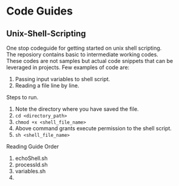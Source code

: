 # Code Guides
## Unix-Shell-Scripting
One stop codeguide for getting started on unix shell scripting.  
The reposiory contains basic to intermediate working codes.  
These codes are not samples but actual code snippets that can be leveraged in projects.
Few examples of code are:  
1. Passing input variables to shell script.
2. Reading a file line by line.

Steps to run.
1. Note the directory where you have saved the file.
2. ```cd <directory_path>```
3. ```chmod +x <shell_file_name>```
4. Above command grants execute permission to the shell script.
5. ```sh <shell_file_name>```

Reading Guide Order
1. echoShell.sh
2. processId.sh
3. variables.sh
4. 
